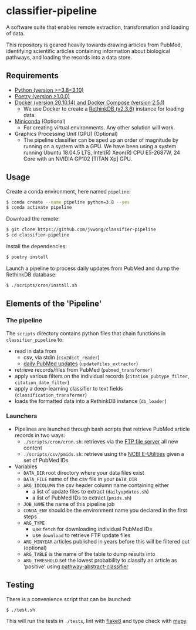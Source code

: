 # classifier-pipeline

A software suite that enables remote extraction, transformation and loading of data.

This repository is geared heavily towards drawing articles from PubMed, identifying scientific articles containing information about biological pathways, and loading the records into a data store.

## Requirements

- [Python (version >=3.8<3.10)](https://www.python.org/)
- [Poetry (version >1.0.0)](https://python-poetry.org/)
- [Docker (version 20.10.14) and Docker Compose (version 2.5.1)](https://www.docker.com/)
  - We use Docker to create a [RethinkDB (v2.3.6)](https://rethinkdb.com/) instance for loading data.
- [Miniconda](https://docs.conda.io/en/latest/miniconda.html) (Optional)
  - For creating virtual environments. Any other solution will work.
- Graphics Processing Unit (GPU) (Optional)
  - The pipeline classifier can be sped up an order of magnitude by running on a system with a GPU. We have been using a system running Ubuntu 18.04.5 LTS, Intel(R) Xeon(R) CPU E5-2687W, 24 Core with an NVIDIA GP102 [TITAN Xp] GPU.

## Usage

Create a conda environment, here named `pipeline`:

```bash
$ conda create --name pipeline python=3.8 --yes
$ conda activate pipeline
```

Download the remote:

```bash
$ git clone https://github.com/jvwong/classifier-pipeline
$ cd classifier-pipeline
```

Install the dependencies:

```bash
$ poetry install
```

Launch a pipeline to process daily updates from PubMed and dump the RethinkDB database:

```bash
$ ./scripts/cron/install.sh
```

## Elements of the 'Pipeline'

### The pipeline

The `scripts` directory contains python files that chain functions in `classifier_pipeline` to:
- read in data from
  - csv, via stdin (`csv2dict_reader`)
  - [daily PubMed updates](https://ftp.ncbi.nlm.nih.gov/pubmed/updatefiles/) (`updatefiles_extractor`)
- retrieve records/files from PubMed (`pubmed_transformer`)
- apply various filters on the individual records (`citation_pubtype_filter`, `citation_date_filter`)
- apply a deep-learning classifier to text fields (`classification_transformer`)
- loads the formatted data into a RethinkDB instance (`db_loader`)

### Launchers

- Pipelines are launched through bash scripts that retrieve PubMed article records in two ways:
    - `./scripts/cron/cron.sh`: retrieves via the [FTP file server](https://www.nlm.nih.gov/databases/download/pubmed_medline.html) all new content
    - `./scripts/csv/pmids.sh`: retrieve using the [NCBI E-Utilities](https://www.ncbi.nlm.nih.gov/books/NBK25499/) given a set of PubMed IDs
- Variables
    - `DATA_DIR` root directory where your data files exist
    - `DATA_FILE` name of the csv file in your `DATA_DIR`
    - `ARG_IDCOLUMN` the csv header column name containing either
        - a list of update files to extract (`dailyupdates.sh`)
        - a list of PubMed IDs to extract (`pmids.sh`)
    - `JOB_NAME` the name of this pipeline job
    - `CONDA_ENV` should be the environment name you declared in the first steps
    - `ARG_TYPE`
        - use `fetch` for downloading individual PubMed IDs
        - use `download` to retrieve FTP update files
    - `ARG_MINYEAR` articles published in years before this will be filtered out (optional)
    - `ARG_TABLE` is the name of the table to dump results into
    - `ARG_THRESHOLD` set the lowest probability to classify an article as 'positive' using [pathway-abstract-classifier](https://github.com/PathwayCommons/pathway-abstract-classifier/)

## Testing

There is a convenience script that can be launched:

```bash
$ ./test.sh
```

This will run the tests in `./tests`, lint with [flake8](https://flake8.pycqa.org/en/latest/) and type check with [mypy](http://mypy-lang.org/).


